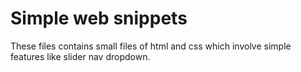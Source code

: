 # Simple web snippets
These files contains small files of html and css which involve simple features like slider nav dropdown.
